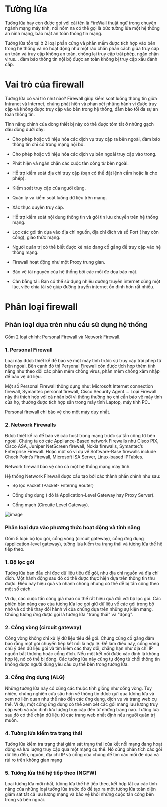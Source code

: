 # Tường lửa

Tường lửa hay còn được gọi với cái tên là FireWall thuật ngữ trong chuyên ngành mạng máy tính, nói nôm na có thể gọi là bức tường lửa một hệ thống an ninh mạng, bảo mật an toàn thông tin mạng.

Tường lửa tồn tại ở 2 loại phần cứng và phần mềm được tích hợp vào bên trong hệ thống và nó hoạt động như một rào chắn phân cách giữa truy cập an toàn và truy cập không an toàn, chống lại truy cập trái phép, ngăn chặn virus… đảm bảo thông tin nội bộ được an toàn không bị truy cập xấu đánh cắp.

# Vai trò của firewall

Tường lửa có vai trò như nào?
Firewall giúp kiểm soát luồng thông tin giữa Intranet và Internet, chúng phát hiện và phán xét những hành vi được truy cập và không được truy cập vào bên trong hệ thống, đảm bảo tối đa sự an toàn thông tin.

Tính năng chính của dòng thiết bị này có thể được tóm tắt ở những gạch đầu dòng dưới đây:

- Cho phép hoặc vô hiệu hóa các dịch vụ truy cập ra bên ngoài, đảm bảo thông tin chỉ có trong mạng nội bộ.

- Cho phép hoặc vô hiệu hóa các dịch vụ bên ngoài truy cập vào trong.

- Phát hiện và ngăn chặn các cuộc tấn công từ bên ngoài.

- Hỗ trợ kiểm soát địa chỉ truy cập (bạn có thể đặt lệnh cấm hoặc là cho phép).

- Kiểm soát truy cập của người dùng.

- Quản lý và kiểm soát luồng dữ liệu trên mạng.

- Xác thực quyền truy cập.

- Hỗ trợ kiểm soát nội dung thông tin và gói tin lưu chuyển trên hệ thống mạng.

- Lọc các gói tin dựa vào địa chỉ nguồn, địa chỉ đích và số Port ( hay còn cổng), giao thức mạng.

- Người quản trị có thể biết được kẻ nào đang cố gắng để truy cập vào hệ thống mạng.

- Firewall hoạt động như một Proxy trung gian.

- Bảo vệ tài nguyên của hệ thống bởi các mối đe dọa bảo mật.

- Cân bằng tải: Bạn có thể sử dụng nhiều đường truyền internet cùng một lúc, việc chia tải sẽ giúp đường truyền internet ổn định hơn rất nhiều.

# Phân loại firewall

## Phân loại dựa trên nhu cầu sử dụng hệ thống

Gồm 2 loại chính: Personal Firewall và Network Firewall.

### 1. Personal Firewall

Loại này được thiết kế để bảo vệ một máy tính trước sự truy cập trái phép từ bên ngoài. Bên cạnh đó thì Personal Firewall còn được tích hợp thêm tính năng như theo dõi các phần mềm chống virus, phần mềm chống xâm nhập để bảo vệ dữ liệu. 

Một số Personal Firewall thông dụng như: Microsoft Internet connection firewall, Symantec personal firewall, Cisco Security Agent…. Loại Firewall này thì thích hợp với cá nhân bởi vì thông thường họ chỉ cần bảo vệ máy tính của họ, thường được tích hợp sẵn trong máy tính Laptop, máy tính PC..

Personal firewall chỉ bảo vệ cho một máy duy nhất.

### 2. Network Firewalls

Được thiết kế ra để bảo vệ các host trong mạng trước sự tấn công từ bên ngoài. Chúng ta có các Appliance-Based network Firewalls như Cisco PIX, Cisco ASA, Juniper NetScreen firewall, Nokia firewalls, Symantec’s Enterprise Firewall. Hoặc một số ví dụ về Software-Base firewalls include Check Point’s Firewall, Microsoft ISA Server, Linux-based IPTables.

Network firewall bảo vệ cho cả một hệ thống mạng máy tính.

Hệ thống Network Firewall được cấu tạo bởi các thành phần chính như sau:

- Bộ lọc Packet (Packet- Filtering Router)

- Cổng ứng dụng ( đó là Application-Level Gateway hay Proxy Server).

- Cổng mạch (Circuite Level Gateway).

![image](https://user-images.githubusercontent.com/111716161/194461126-cf1c7e34-1fed-48fb-8ae2-d3744fe9ddb5.png)

### Phân loại dựa vào phương thức hoạt động và tính năng 

Gồm 5 loại: bộ lọc gói, cổng vòng (circuit gateway), cổng ứng dụng (application-level gateway), tường lửa kiểm tra trạng thái và tường lửa thế hệ tiếp theo.

### 1. Bộ lọc gói
Tường lửa ban đầu chỉ đọc dữ liệu tiêu đề gói, như địa chỉ nguồn và địa chỉ đích. Một hành động sau đó có thể được thực hiện dựa trên thông tin thu được. Điều này hiệu quả và nhanh chóng nhưng có thể dễ bị tấn công theo một số cách.

Ví dụ, các cuộc tấn công giả mạo có thể rất hiệu quả đối với bộ lọc gói. Các phiên bản nâng cao của tường lửa lọc gói giữ dữ liệu về các gói trong bộ nhớ và có thể thay đổi hành vi của chúng dựa trên những sự kiện mạng. Chúng tương ứng được gọi là tường lửa "trạng thái" và "động".

### 2. Cổng vòng (circuit gateway)
Cổng vòng không chỉ xử lý dữ liệu tiêu đề gói. Chúng cũng cố gắng đảm bảo rằng một gói chuyển tiếp kết nối là hợp lệ. Để làm điều này, cổng vòng chú ý đến dữ liệu gói và tìm kiếm các thay đổi, chẳng hạn như địa chỉ IP nguồn bất thường hoặc cổng đích. Nếu một kết nối được xác định là không hợp lệ, nó có thể bị đóng. Các tường lửa này cũng tự động từ chối thông tin không được người dùng yêu cầu cụ thể bên trong tường lửa.

### 3. Cổng ứng dụng (ALG)
Những tường lửa này có cùng các thuộc tính giống như cổng vòng. Tuy nhiên, chúng nghiên cứu sâu hơn về thông tin được gửi qua tường lửa và xem nó liên quan như thế nào đến các ứng dụng, dịch vụ và trang web cụ thể. Ví dụ, một cổng ứng dụng có thể xem xét các gói mang lưu lượng truy cập web và xác định lưu lượng truy cập đến từ những trang nào. Tường lửa sau đó có thể chặn dữ liệu từ các trang web nhất định nếu người quản trị muốn.

### 4. Tường lửa kiểm tra trạng thái
Tường lửa kiểm tra trạng thái giám sát trạng thái của kết nối mạng đang hoạt động và lưu lượng truy cập qua một mạng cụ thể. Nó cũng phân tích các gói dữ liệu đến, nguồn, địa chỉ IP và cổng của chúng để tìm các mối đe dọa và rủi ro trên không gian mạng

### 5. Tường lửa thế hệ tiếp theo (NGFW)
Loại tường lửa mới nhất, tường lửa thế hệ tiếp theo, kết hợp tất cả các tính năng của những loại tường lửa trước đó để tạo ra một tường lửa toàn diện giám sát tất cả lưu lượng mạng và bảo vệ khỏi những cuộc tấn công bên trong và bên ngoài.
